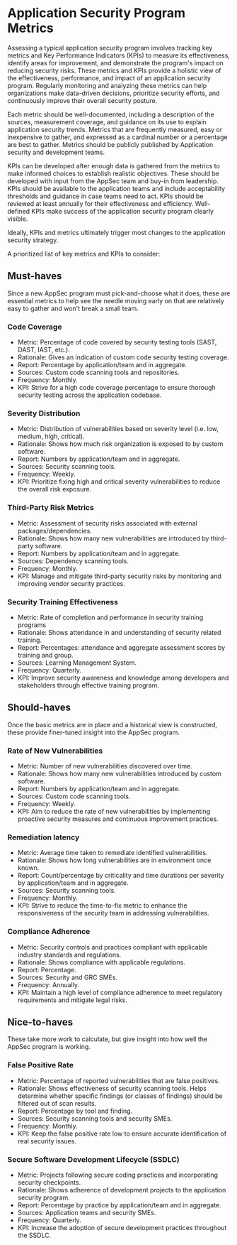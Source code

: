 # Application Security Program Metrics

Assessing a typical application security program involves tracking key metrics and Key Performance Indicators (KPIs) to measure its effectiveness, identify areas for improvement, and demonstrate the program's impact on reducing security risks. These metrics and KPIs provide a holistic view of the effectiveness, performance, and impact of an application security program. Regularly monitoring and analyzing these metrics can help organizations make data-driven decisions, prioritize security efforts, and continuously improve their overall security posture.

Each metric should be well-documented, including a description of the sources, measurement coverage, and guidance on its use to explain application security trends. Metrics that are frequently measured, easy or inexpensive to gather, and expressed as a cardinal number or a percentage are best to gather. Metrics should be publicly published by Application security and development teams.

KPIs can be developed after enough data is gathered from the metrics to make informed choices to establish realistic objectives. These should be developed with input from the AppSec team and buy-in from leadership. KPIs should be available to the application teams and include acceptability thresholds and guidance in case teams need to act. KPIs should be reviewed at least annually for their effectiveness and efficiency. Well-defined KPIs make success of the application security program clearly visible.

Ideally, KPIs and metrics ultimately trigger most changes to the application security strategy.

A prioritized list of key metrics and KPIs to consider:

## Must-haves

Since a new AppSec program must pick-and-choose what it does, these are essential metrics to help see the needle moving early on that are relatively easy to gather and won't break a small team.

### Code Coverage
* Metric: Percentage of code covered by security testing tools (SAST, DAST, IAST, etc.).
* Rationale: Gives an indication of custom code security testing coverage.
* Report: Percentage by application/team and in aggregate.
* Sources: Custom code scanning tools and repositories.
* Frequency: Monthly.
* KPI: Strive for a high code coverage percentage to ensure thorough security testing across the application codebase.

### Severity Distribution
* Metric: Distribution of vulnerabilities based on severity level (i.e. low, medium, high, critical).
* Rationale: Shows how much risk organization is exposed to by custom software.
* Report: Numbers by application/team and in aggregate.
* Sources: Security scanning tools.
* Frequency: Weekly.
* KPI: Prioritize fixing high and critical severity vulnerabilities to reduce the overall risk exposure.

### Third-Party Risk Metrics
* Metric: Assessment of security risks associated with external packages/dependencies.
* Rationale: Shows how many new vulnerabilities are introduced by third-party software.
* Report: Numbers by application/team and in aggregate.
* Sources: Dependency scanning tools.
* Frequency: Monthly.
* KPI: Manage and mitigate third-party security risks by monitoring and improving vendor security practices.

### Security Training Effectiveness
* Metric: Rate of completion and performance in security training programs
* Rationale: Shows attendance in and understanding of security related training.
* Report: Percentages: attendance and aggregate assessment scores by training and group.
* Sources: Learning Management System.
* Frequency: Quarterly.
* KPI: Improve security awareness and knowledge among developers and stakeholders through effective training program.

## Should-haves

Once the basic metrics are in place and a historical view is constructed, these provide finer-tuned insight into the AppSec program.

### Rate of New Vulnerabilities
* Metric: Number of new vulnerabilities discovered over time.
* Rationale: Shows how many new vulnerabilities introduced by custom software.
* Report: Numbers by application/team and in aggregate.
* Sources: Custom code scanning tools.
* Frequency: Weekly.
* KPI: Aim to reduce the rate of new vulnerabilities by implementing proactive security measures and continuous improvement practices.

### Remediation latency
* Metric: Average time taken to remediate identified vulnerabilities.
* Rationale: Shows how long vulnerabilities are in environment once known.
* Report: Count/percentage by criticality and time durations per severity by application/team and in aggregate.
* Sources: Security scanning tools.
* Frequency: Monthly.
* KPI: Strive to reduce the time-to-fix metric to enhance the responsiveness of the security team in addressing vulnerabilities.

### Compliance Adherence
* Metric: Security controls and practices compliant with applicable industry standards and regulations.
* Rationale: Shows compliance with applicable regulations.
* Report: Percentage.
* Sources: Security and GRC SMEs.
* Frequency: Annually.
* KPI: Maintain a high level of compliance adherence to meet regulatory requirements and mitigate legal risks.

## Nice-to-haves

These take more work to calculate, but give insight into how well the AppSec program is working.

### False Positive Rate
* Metric: Percentage of reported vulnerabilities that are false positives.
* Rationale: Shows effectiveness of security scanning tools. Helps determine whether specific findings (or classes of findings) should be filtered out of scan results.
* Report: Percentage by tool and finding.
* Sources: Security scanning tools and security SMEs.
* Frequency: Monthly.
* KPI: Keep the false positive rate low to ensure accurate identification of real security issues.

### Secure Software Development Lifecycle (SSDLC)
* Metric: Projects following secure coding practices and incorporating security checkpoints.
* Rationale: Shows adherence of development projects to the application security program.
* Report: Percentage by practice by application/team and in aggregate.
* Sources: Application teams and security SMEs.
* Frequency: Quarterly.
* KPI: Increase the adoption of secure development practices throughout the SSDLC.


